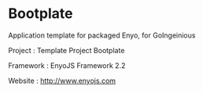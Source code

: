 Bootplate
=========

Application template for packaged Enyo, for GoIngeinious

Project : Template Project Bootplate

Framework : EnyoJS Framework 2.2 

Website : http://www.enyojs.com